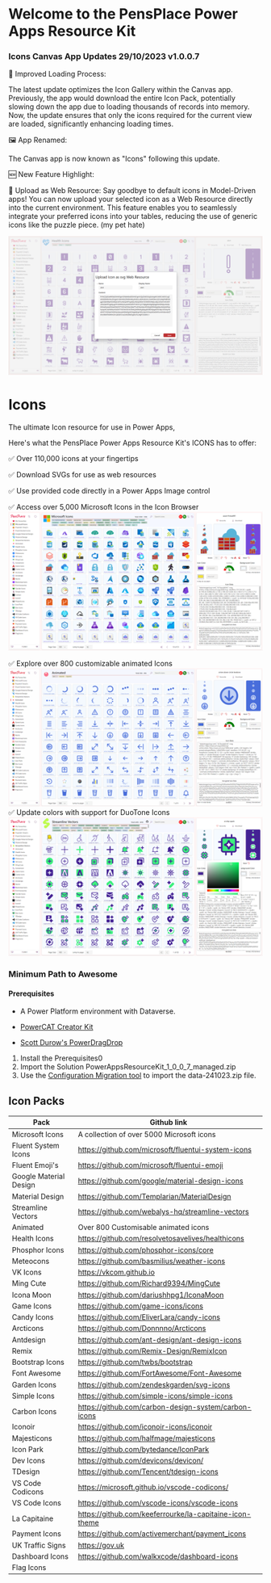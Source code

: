 # Welcome to the PensPlace Power Apps Resource Kit


### Icons Canvas App Updates 29/10/2023 v1.0.0.7

🔄 Improved Loading Process: 

The latest update optimizes the Icon Gallery within the Canvas app. Previously, the app would download the entire Icon Pack, potentially slowing down the app due to loading thousands of records into memory. Now, the update ensures that only the icons required for the current view are loaded, significantly enhancing loading times.

🖼️ App Renamed: 

The Canvas app is now known as "Icons" following this update.

🆕 New Feature Highlight:

🧩 Upload as Web Resource: Say goodbye to default icons in Model-Driven apps! You can now upload your selected icon as a Web Resource directly into the current environment. This feature enables you to seamlessly integrate your preferred icons into your tables, reducing the use of generic icons like the puzzle piece. (my pet hate)

![Web Resource](/Assets/webresource.png)

# Icons

The ultimate Icon resource for use in Power Apps, 

Here's what the PensPlace Power Apps Resource Kit's ICONS has to offer:

✅ Over 110,000 icons at your fingertips

✅ Download SVGs for use as web resources

✅ Use provided code directly in a Power Apps Image control

✅ Access over 5,000 Microsoft Icons in the Icon Browser
![Icon Browser](/Assets/ms-icons.png)

✅ Explore over 800 customizable animated Icons
![Animated Icons](/Assets/animated.gif)
✅ Update colors with support for DuoTone Icons
![DuoTone Colors](/Assets/duo-icons.png)

### Minimum Path to Awesome

#### Prerequisites
- A Power Platform environment with Dataverse.

- [PowerCAT Creator Kit](https://github.com/microsoft/powercat-creator-kit)
- [Scott Durow's PowerDragDrop](https://github.com/scottdurow/power-drag-drop)

1. Install the Prerequisites0 
2. Import the Solution PowerAppsResourceKit_1_0_0_7_managed.zip 
3. Use the [Configuration Migration tool](https://learn.microsoft.com/en-us/power-platform/alm/configure-and-deploy-tools) to import the data-241023.zip file.

## Icon Packs

| Pack | Github link |
|--------------|-----------------|
| Microsoft Icons | A collection of over 5000 Microsoft icons|
| Fluent System Icons | https://github.com/microsoft/fluentui-system-icons|
| Fluent Emoji's | https://github.com/microsoft/fluentui-emoji|
| Google Material Design | https://github.com/google/material-design-icons|
| Material Design | https://github.com/Templarian/MaterialDesign|
| Streamline Vectors |  https://github.com/webalys-hq/streamline-vectors |
| Animated | Over 800 Customisable animated icons |
| Health Icons | https://github.com/resolvetosavelives/healthicons|
| Phosphor Icons |https://github.com/phosphor-icons/core|
| Meteocons | https://github.com/basmilius/weather-icons|
| VK Icons | https://vkcom.github.io|
| Ming Cute | https://github.com/Richard9394/MingCute |
| Icona Moon | https://github.com/dariushhpg1/IconaMoon |
| Game Icons | https://github.com/game-icons/icons|
| Candy Icons | https://github.com/EliverLara/candy-icons|
| Arcticons | https://github.com/Donnnno/Arcticons|
| Antdesign | https://github.com/ant-design/ant-design-icons |
| Remix | https://github.com/Remix-Design/RemixIcon|
| Bootstrap Icons | https://github.com/twbs/bootstrap|
| Font Awesome | https://github.com/FortAwesome/Font-Awesome|
| Garden Icons | https://github.com/zendeskgarden/svg-icons|
| Simple Icons | https://github.com/simple-icons/simple-icons|
| Carbon Icons | https://github.com/carbon-design-system/carbon-icons | 
| Iconoir | https://github.com/iconoir-icons/iconoir|
| Majesticons | https://github.com/halfmage/majesticons |
| Icon Park | https://github.com/bytedance/IconPark|
| Dev Icons | https://github.com/devicons/devicon/|
| TDesign | https://github.com/Tencent/tdesign-icons |
| VS Code Codicons| https://microsoft.github.io/vscode-codicons/|
| VS Code Icons | https://github.com/vscode-icons/vscode-icons|
| La Capitaine | https://github.com/keeferrourke/la-capitaine-icon-theme|
| Payment Icons | https://github.com/activemerchant/payment_icons|
| UK Traffic Signs | https://gov.uk|
| Dashboard Icons | https://github.com/walkxcode/dashboard-icons|
| Flag Icons | |















